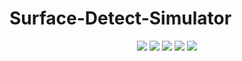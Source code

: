 # Surface-Detect-Simulator
<p align="center">
  <img src="https://img.shields.io/badge/Node.js-14.17.0-blue" />
  <img src="https://img.shields.io/badge/Python-3.9.5-blue" />
  <img src="https://img.shields.io/github/contributors/Surfeater/Surface-Detect-Simulator" />
  <img src="https://img.shields.io/github/last-commit/Surfeater/Surface-Detect-Simulator?color=red" />
  <img src="https://img.shields.io/github/commit-activity/w/Surfeater/Surface-Detect-Simulator?color=red" />
</p>

